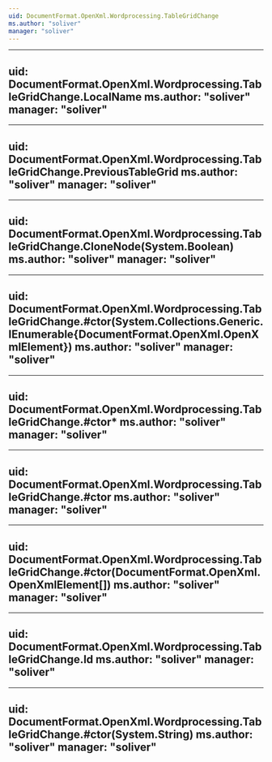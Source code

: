 ```yaml
---
uid: DocumentFormat.OpenXml.Wordprocessing.TableGridChange
ms.author: "soliver"
manager: "soliver"
---
```


---
uid: DocumentFormat.OpenXml.Wordprocessing.TableGridChange.LocalName
ms.author: "soliver"
manager: "soliver"
---

---
uid: DocumentFormat.OpenXml.Wordprocessing.TableGridChange.PreviousTableGrid
ms.author: "soliver"
manager: "soliver"
---

---
uid: DocumentFormat.OpenXml.Wordprocessing.TableGridChange.CloneNode(System.Boolean)
ms.author: "soliver"
manager: "soliver"
---

---
uid: DocumentFormat.OpenXml.Wordprocessing.TableGridChange.#ctor(System.Collections.Generic.IEnumerable{DocumentFormat.OpenXml.OpenXmlElement})
ms.author: "soliver"
manager: "soliver"
---

---
uid: DocumentFormat.OpenXml.Wordprocessing.TableGridChange.#ctor*
ms.author: "soliver"
manager: "soliver"
---

---
uid: DocumentFormat.OpenXml.Wordprocessing.TableGridChange.#ctor
ms.author: "soliver"
manager: "soliver"
---

---
uid: DocumentFormat.OpenXml.Wordprocessing.TableGridChange.#ctor(DocumentFormat.OpenXml.OpenXmlElement[])
ms.author: "soliver"
manager: "soliver"
---

---
uid: DocumentFormat.OpenXml.Wordprocessing.TableGridChange.Id
ms.author: "soliver"
manager: "soliver"
---

---
uid: DocumentFormat.OpenXml.Wordprocessing.TableGridChange.#ctor(System.String)
ms.author: "soliver"
manager: "soliver"
---
